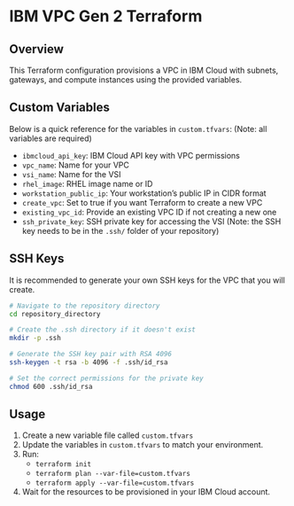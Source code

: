 # IBM VPC Gen 2 Terraform

## Overview
This Terraform configuration provisions a VPC in IBM Cloud with subnets, gateways, and compute instances
using the provided variables.

## Custom Variables
Below is a quick reference for the variables in `custom.tfvars`: (Note: all variables are required)

- `ibmcloud_api_key`: IBM Cloud API key with VPC permissions
- `vpc_name`: Name for your VPC
- `vsi_name`: Name for the VSI
- `rhel_image`: RHEL image name or ID
- `workstation_public_ip`: Your workstation’s public IP in CIDR format
- `create_vpc`: Set to true if you want Terraform to create a new VPC
- `existing_vpc_id`: Provide an existing VPC ID if not creating a new one
- `ssh_private_key`: SSH private key for accessing the VSI (Note: the SSH key needs to be in the `.ssh/` folder of your repository)

## SSH Keys
It is recommended to generate your own SSH keys for the VPC that you will create.

```bash
# Navigate to the repository directory
cd repository_directory

# Create the .ssh directory if it doesn't exist
mkdir -p .ssh

# Generate the SSH key pair with RSA 4096
ssh-keygen -t rsa -b 4096 -f .ssh/id_rsa

# Set the correct permissions for the private key
chmod 600 .ssh/id_rsa
```

## Usage
1. Create a new variable file called `custom.tfvars`
1. Update the variables in `custom.tfvars` to match your environment.
1. Run:
   - `terraform init`
   - `terraform plan --var-file=custom.tfvars`
   - `terraform apply --var-file=custom.tfvars`
1. Wait for the resources to be provisioned in your IBM Cloud account.
